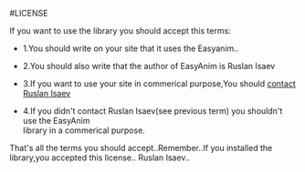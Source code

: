 #LICENSE

If  you  want  to  use  the  library  you  should  accept  this  terms:

*  1.You  should  write  on  your  site  that  it  uses  the  Easyanim..

*  2.You  should  also    write  that  the  author  of  EasyAnim  is  Ruslan  Isaev

*  3.If  you  want  to  use  your  site  in  commerical  purpose,You  should  [contact  Ruslan  Isaev](mailto:rusikisaev@list.ru)

*  4.If  you  didn't  contact  Ruslan  Isaev(see  previous  term)  you  shouldn't  use  the  EasyAnim  
library  in  a  commerical  purpose.

That's  all  the  terms  you  should  accept..Remember..If  you  installed  the  library,you  accepted  this  license..
Ruslan  Isaev..
